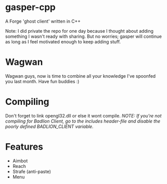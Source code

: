 # gasper-cpp
A Forge 'ghost client' written in C++

Note: I did private the repo for one day because I thought about adding something I wasn't ready with sharing. But no worries; gasper will continue as long as I feel motivated enough to keep adding stuff.

# Wagwan
Wagwan guys, now is time to combine all your knowledge I've spoonfed you last month. Have fun buddies :)

# Compiling
Don't forget to link opengl32.dll or else it wont compile.
*NOTE: If you're not compiling for Badlion Client, go to the includes header-file and disable the poorly defined BADLION_CLIENT variable.*

# Features
* Aimbot
* Reach
* Strafe (anti-paste)
* Menu
